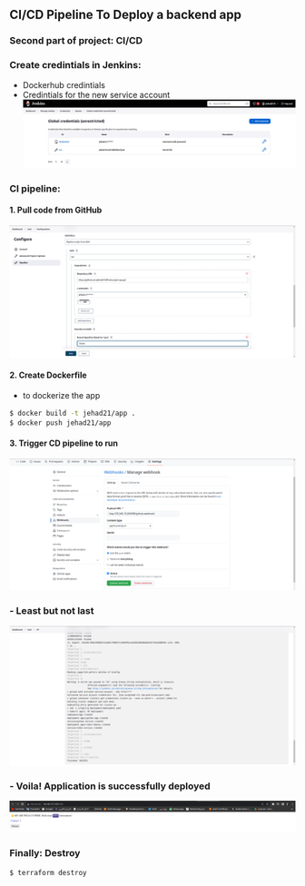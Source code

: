 ## CI/CD Pipeline To Deploy a backend app

### Second part of project: CI/CD

### Create credintials in Jenkins:
 - Dockerhub credintials
 - Credintials for the new service account 
 ![](./images/jenkins%20credentials.png)

### CI pipeline:
#### 1. Pull code from GitHub
![](./images/pipeline.png)

#### 2. Create Dockerfile
- to dockerize the app
```bash
$ docker build -t jehad21/app .
$ docker push jehad21/app
```
#### 3. Trigger CD pipeline to run
![](./images/webhook.png)

### - Least but not last
![](./images/pipeline-build.png)

### - Voila! Application is successfully deployed
![](./images/app.png)

### Finally: Destroy
```bash
$ terraform destroy
```
